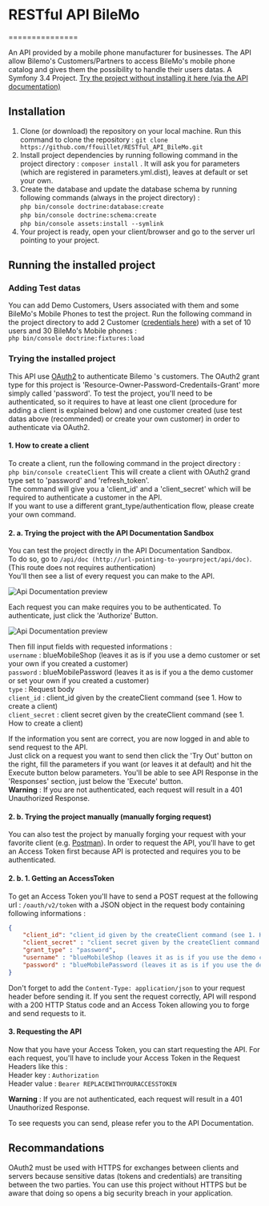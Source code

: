 # RESTful API BileMo
===============

An API provided by a mobile phone manufacturer for businesses.
The API allow Bilemo's Customers/Partners to access BileMo's mobile phone catalog and gives them the possibility to handle their users datas.
A Symfony 3.4 Project.
[Try the project without installing it here (via the API documentation)](http://bilemo.ffouillet.fr/api/doc)

## Installation
1.  Clone (or download) the repository on your local machine. Run this command to clone the repository :  ```git clone https://github.com/ffouillet/RESTful_API_BileMo.git ```  
2.  Install project dependencies by running following command in the project directory : ```composer install``` . It will ask you for parameters (which are registered in parameters.yml.dist), leaves at default or set your own.  
3.  Create the database and update the database schema by running following commands (always in the project directory) :   
```php bin/console doctrine:database:create```  
```php bin/console doctrine:schema:create```  
```php bin/console assets:install --symlink```    
4.  Your project is ready, open your client/browser and go to the server url pointing to your project.  

## Running the installed project  

### Adding Test datas
You can add Demo Customers, Users associated with them and some BileMo's Mobile Phones to test the project.
Run the following command in the project directory to add 2 Customer ([credentials here](https://github.com/ffouillet/RESTful_API_BileMo/blob/master/src/AppBundle/DataFixtures/DemoCustomerAndUsersFixture.php)) with a set of 10 users and 30 BileMo's Mobile phones :  
``` php bin/console doctrine:fixtures:load ```
### Trying the installed project
This API use [OAuth2](https://oauth.net/2/) to authenticate Bilemo 's customers. The OAuth2 grant type for this project is 'Resource-Owner-Password-Credentails-Grant' more simply called 'password'. 
To test the project, you'll need to be authenticated, so it requires to have at least one client (procedure for adding a client is explained below) and one customer created (use test datas above (recommended) or create your own customer) in order to authenticate via OAuth2.  

#### 1. How to create a client
To create a client, run the following command in the project directory :  
```php bin/console createClient```
This will create a client with OAuth2 grand type set to 'password' and 'refresh_token'.  
The command will give you a 'client_id' and a 'client_secret' which will be required to authenticate a customer in the API.  
If you want to use a different grant_type/authentication flow, please create your own command.

#### 2. a. Trying the project with the API Documentation Sandbox
You can test the project directly in the API Documentation Sandbox.  
To do so, go to ```/api/doc (http://url-pointing-to-yourproject/api/doc)```.  (This route does not requires authentication)  
You'll then see a list of every request you can make to the API.  
  
![Api Documentation preview](https://github.com/ffouillet/RESTful_API_BileMo/blob/master/web/img/github_readme/api_doc.jpg)  
  
Each request you can make requires you to be authenticated.
To authenticate, just click the 'Authorize' Button.  
  
![Api Documentation preview](https://github.com/ffouillet/RESTful_API_BileMo/blob/master/web/img/github_readme/authorize_button.jpg)  
  
Then fill input fields with requested informations :  
```username``` : blueMobileShop (leaves it as is if you use a demo customer or set your own if you created a customer)  
```password``` : blueMobilePassword (leaves it as is if you a the demo customer or set your own if you created a customer)  
```type``` : Request body  
```client_id``` : client_id given by the createClient command (see 1. How to create a client)  
``` client_secret ``` : client secret given by the createClient command (see 1. How to create a client)  

If the information you sent are correct, you are now logged in and able to send request to the API.  
Just click on a request you want to send then click the 'Try Out' button on the right, fill the parameters if you want (or leaves it at default) and hit the Execute button below parameters. 
You'll be able to see API Response in the 'Responses' section, just below the 'Execute' button.  
__Warning__ : If you are not authenticated, each request will result in a 401 Unauthorized Response. 

#### 2. b. Trying the project manually (manually forging request)
You can also test the project by manually forging your request with your favorite client (e.g. [Postman](https://www.getpostman.com/)).
In order to request the API, you'll have to get an Access Token first because API is protected and requires you to be authenticated.

#### 2. b. 1. Getting an AccessToken 
To get an Access Token you'll have to send a POST request at the following url : ```/oauth/v2/token``` with a JSON object in the request body containing following informations : 
```json
{
    "client_id": "client_id given by the createClient command (see 1. How to create a client) ",
    "client_secret" : "client secret given by the createClient command (see 1. How to create a client)",
    "grant_type" : "password", 
    "username" : "blueMobileShop (leaves it as is if you use the demo customer or set your own if you created a customer)",
    "password" : "blueMobilePassword (leaves it as is if you use the demo customer or set your own if you created a customer)"
}
```
Don't forget to add the ```Content-Type: application/json``` to your request header before sending it. 
If you sent the request correctly, API will respond with a 200 HTTP Status code and an Access Token allowing you to forge and send requests to it.

#### 3. Requesting the API
Now that you have your Access Token, you can start requesting the API.
For each request, you'll have to include your Access Token in the Request Headers like this :  
Header key : ```Authorization```  
Header value : ```Bearer REPLACEWITHYOURACCESSTOKEN```

__Warning__ : If you are not authenticated, each request will result in a 401 Unauthorized Response. 

To see requests you can send, please refer you to the API Documentation.

## Recommandations
OAuth2 must be used with HTTPS for exchanges between clients and servers because sensitive datas (tokens and credentials) are transiting between the two parties.
You can use this project without HTTPS but be aware that doing so opens a big security breach in your application.